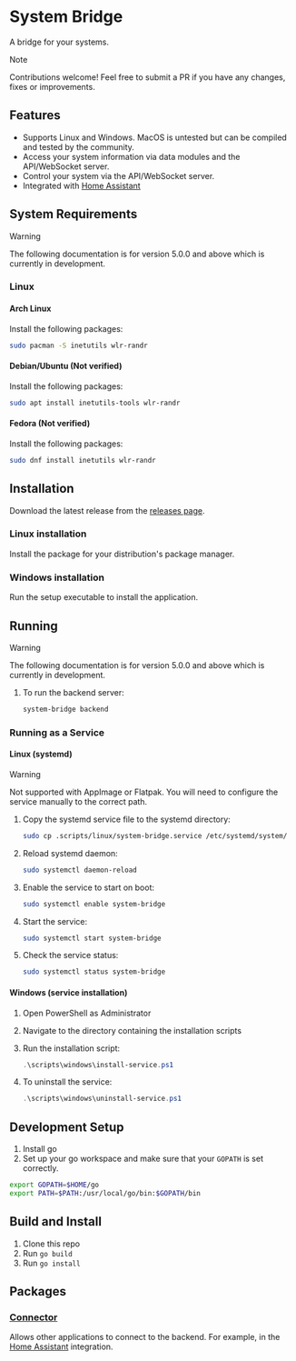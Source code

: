 # System Bridge

A bridge for your systems.

> [!NOTE]
> Contributions welcome!
> Feel free to submit a PR if you have any changes, fixes or improvements.

## Features

- Supports Linux and Windows. MacOS is untested but can be compiled and tested by
  the community.
- Access your system information via data modules and the API/WebSocket server.
- Control your system via the API/WebSocket server.
- Integrated with [Home Assistant](https://www.home-assistant.io/integrations/system_bridge)

## System Requirements

<!-- TODO: Remove when 5.0.0 is released -->

> [!WARNING]
> The following documentation is for version 5.0.0 and
> above which is currently in development.

### Linux

#### Arch Linux

Install the following packages:

```zsh
sudo pacman -S inetutils wlr-randr
```

#### Debian/Ubuntu (Not verified)

Install the following packages:

```zsh
sudo apt install inetutils-tools wlr-randr
```

#### Fedora (Not verified)

Install the following packages:

```zsh
sudo dnf install inetutils wlr-randr
```

## Installation

Download the latest release from the [releases page](https://github.com/timmo001/system-bridge/releases).

### Linux installation

Install the package for your distribution's package manager.

### Windows installation

Run the setup executable to install the application.

## Running

<!-- TODO: Remove when 5.0.0 is released -->

> [!WARNING]
> The following documentation is for version 5.0.0 and
> above which is currently in development.

1. To run the backend server:

   ```bash
   system-bridge backend
   ```

### Running as a Service

#### Linux (systemd)

> [!WARNING]
> Not supported with AppImage or Flatpak.
> You will need to configure the service
> manually to the correct path.

1. Copy the systemd service file to the systemd directory:

   ```bash
   sudo cp .scripts/linux/system-bridge.service /etc/systemd/system/
   ```

2. Reload systemd daemon:

   ```bash
   sudo systemctl daemon-reload
   ```

3. Enable the service to start on boot:

   ```bash
   sudo systemctl enable system-bridge
   ```

4. Start the service:

   ```bash
   sudo systemctl start system-bridge
   ```

5. Check the service status:

   ```bash
   sudo systemctl status system-bridge
   ```

#### Windows (service installation)

1. Open PowerShell as Administrator
2. Navigate to the directory containing the installation scripts
3. Run the installation script:

   ```powershell
   .\scripts\windows\install-service.ps1
   ```

4. To uninstall the service:

   ```powershell
   .\scripts\windows\uninstall-service.ps1
   ```

## Development Setup

1. Install go
1. Set up your go workspace and make sure that your `GOPATH` is set correctly.

```zsh
export GOPATH=$HOME/go
export PATH=$PATH:/usr/local/go/bin:$GOPATH/bin
```

## Build and Install

1. Clone this repo
1. Run `go build`
1. Run `go install`

## Packages

### [Connector](https://github.com/timmo001/system-bridge-connector)

Allows other applications to connect to the backend. For example, in the
[Home Assistant](https://www.home-assistant.io/integrations/system_bridge)
integration.

